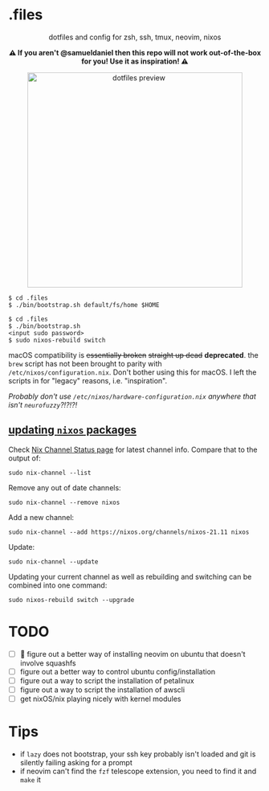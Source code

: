 # .files
<p align="center">
dotfiles and config for zsh, ssh, tmux, neovim, nixos
</p>
<p align="center">
<b>⚠️ If you aren't @samueldaniel then this repo will not work out-of-the-box for you! Use it as inspiration! ⚠️</b>
</p>
<p align="center">
<img width="428" alt="dotfiles preview" src="https://user-images.githubusercontent.com/4551565/229550831-04724238-ca16-4741-a536-2bc0669c808c.png">
</p>

```
$ cd .files
$ ./bin/bootstrap.sh default/fs/home $HOME
```

```
$ cd .files
$ ./bin/bootstrap.sh
<input sudo password>
$ sudo nixos-rebuild switch
```

macOS compatibility is ~~essentially broken~~ ~~straight up dead~~ **deprecated**. the `brew` script has not been brought to parity with `/etc/nixos/configuration.nix`. Don't bother using this for macOS. I left the scripts in for "legacy" reasons, i.e. "inspiration".

_*Probably don't use `/etc/nixos/hardware-configuration.nix` anywhere that isn't `neurofuzzy`?!?!?!*_

## [updating `nixos` packages](https://superuser.com/questions/1604694/how-to-update-every-package-on-nixos)

Check [Nix Channel Status page](https://status.nixos.org/) for latest channel info. Compare that to the output of:
```
sudo nix-channel --list
```

Remove any out of date channels:
```
sudo nix-channel --remove nixos
```

Add a new channel:
```
sudo nix-channel --add https://nixos.org/channels/nixos-21.11 nixos
```

Update:
```
sudo nix-channel --update
```

Updating your current channel as well as rebuilding and switching can be combined into one command:
```
sudo nixos-rebuild switch --upgrade
```

# TODO
- [ ] 🚩 figure out a better way of installing neovim on ubuntu that doesn't involve squashfs
- [ ] figure out a better way to control ubuntu config/installation
- [ ] figure out a way to script the installation of petalinux
- [ ] figure out a way to script the installation of awscli
- [ ] get nixOS/nix playing nicely with kernel modules

# Tips
* if `lazy` does not bootstrap, your ssh key probably isn't loaded and git is silently failing asking for a prompt
* if neovim can't find the `fzf` telescope extension, you need to find it and `make` it
